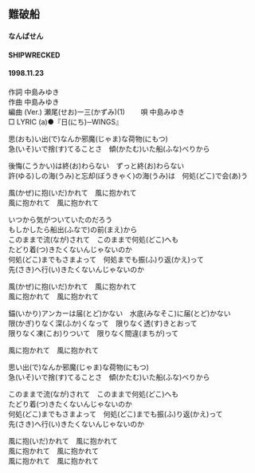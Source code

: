 ## 難破船
#### なんぱせん
#### SHIPWRECKED
#### 1998.11.23


作詞     中島みゆき　　　　　   
作曲      中島みゆき  　　　   
編曲 (Ver.) 瀬尾(せお)一三(かずみ)(1)　　
唄     中島みゆき    
□ LYRIC (a)●『日(にち)─WINGS』   
  
思(おも)い出(で)なんか邪魔(じゃま)な荷物(にもつ)  
急(いそ)いで捨(す)てることさ　傾(かたむ)いた船(ふな)べりから  
  
後悔(こうかい)は終(お)わらない　ずっと終(お)わらない  
許(ゆる)しの海(うみ)と忘却(ぼうきゃく)の海(うみ)は　何処(どこ)で会(あ)う  
  
風(かぜ)に抱(いだ)かれて　風に抱かれて  
風に抱かれて　風に抱かれて  
  
いつから気がついていたのだろう  
もしかしたら船出(ふなで)の前(まえ)から  
このままで流(なが)されて　このままで何処(どこ)へも  
たどり着(つ)きたくないんじゃないのか  
何処(どこ)までもさまよって　何処までも振(ふ)り返(かえ)って  
先(さき)へ行(い)きたくないんじゃないのか  
  
風(かぜ)に抱(いだ)かれて　風に抱かれて  
風に抱かれて　風に抱かれて  
  
錨(いかり)アンカーは届(とど)かない　水底(みなそこ)に届(とど)かない  
限(かぎ)りなく深(ふか)くなって　限りなく透(す)きとおって  
限りなく凍(こお)りついて　限りなく間違(まちが)って  
  
風に抱かれて　風に抱かれて  
  
思い出(で)なんか邪魔(じゃま)な荷物(にもつ)  
急(いそ)いで捨(す)てることさ　傾(かたむ)いた船(ふな)べりから  
  
このままで流(なが)されて　このままで何処(どこ)へも  
たどり着(つ)きたくないんじゃないのか  
何処(どこ)までもさまよって　何処(どこ)までも振(ふ)り返(かえ)って  
先(さき)へ行(い)きたくないんじゃないのか  
  
風に抱(いだ)かれて　風に抱かれて  
風に抱かれて　風に抱かれて  
風に抱かれて　風に抱かれて  